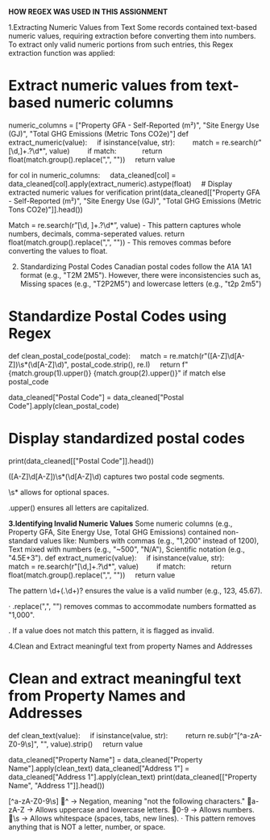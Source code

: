 **HOW REGEX WAS USED IN THIS ASSIGNMENT**

1.Extracting Numeric Values from Text
Some records contained text-based numeric values, requiring extraction before converting them into numbers. To extract only valid numeric portions from such entries, this Regex extraction function was applied: 
# Extract numeric values from text-based numeric columns
numeric_columns = ["Property GFA - Self-Reported (m²)", "Site Energy Use (GJ)", "Total GHG Emissions (Metric Tons CO2e)"]
def extract_numeric(value):
    if isinstance(value, str):
        match = re.search(r"[\d,]+\.?\d*", value)
        if match:
            return float(match.group().replace(",", ""))
    return value

for col in numeric_columns:
    data_cleaned[col] = data_cleaned[col].apply(extract_numeric).astype(float)
    # Display extracted numeric values for verification
print(data_cleaned[["Property GFA - Self-Reported (m²)", "Site Energy Use (GJ)", "Total GHG Emissions (Metric Tons CO2e)"]].head())

Match = re.search(r”[\d, ]+\.?\d*”, value) - This pattern captures whole numbers, decimals, comma-seperated values.
return float(match.group().replace(",", "")) - This removes commas before converting the values to float.

2. Standardizing Postal Codes
Canadian postal codes follow the A1A 1A1 format (e.g., "T2M 2M5"). However, there were inconsistencies such as, Missing spaces (e.g., "T2P2M5") and lowercase letters (e.g., "t2p 2m5")




# Standardize Postal Codes using Regex
def clean_postal_code(postal_code):
    match = re.match(r"([A-Z]\d[A-Z])\s*(\d[A-Z]\d)", postal_code.strip(), re.I)
    return f"{match.group(1).upper()} {match.group(2).upper()}" if match else postal_code

data_cleaned["Postal Code"] = data_cleaned["Postal Code"].apply(clean_postal_code)
# Display standardized postal codes
print(data_cleaned[["Postal Code"]].head())

 ([A-Z]\d[A-Z])\s*(\d[A-Z]\d) captures two postal code segments.

 \s* allows for optional spaces.
  
.upper() ensures all letters are capitalized.

**3.Identifying Invalid Numeric Values**
Some numeric columns (e.g., Property GFA, Site Energy Use, Total GHG Emissions) contained non-standard values like: Numbers with commas (e.g., "1,200" instead of 1200), Text mixed with numbers (e.g., "~500", "N/A"), Scientific notation (e.g., "4.5E+3"). 
def extract_numeric(value):
    if isinstance(value, str):
        match = re.search(r"[\d,]+\.?\d*", value)
        if match:
            return float(match.group().replace(",", ""))
    return value

 The pattern \d+(\.\d+)? ensures the value is a valid number (e.g., 123, 45.67).

·  .replace(",", "") removes commas to accommodate numbers formatted as "1,000".

. If a value does not match this pattern, it is flagged as invalid.


4.Clean and Extract meaningful text from property Names and Addresses

# Clean and extract meaningful text from Property Names and Addresses
def clean_text(value):
    if isinstance(value, str):
        return re.sub(r"[^a-zA-Z0-9\s]", "", value).strip()
    return value

data_cleaned["Property Name"] = data_cleaned["Property Name"].apply(clean_text)
data_cleaned["Address 1"] = data_cleaned["Address 1"].apply(clean_text)
print(data_cleaned[["Property Name", "Address 1"]].head())

 

 [^a-zA-Z0-9\s]
^ → Negation, meaning "not the following characters."
a-zA-Z → Allows uppercase and lowercase letters.
0-9 → Allows numbers.
\s → Allows whitespace (spaces, tabs, new lines).
·  This pattern removes anything that is NOT a letter, number, or space.
